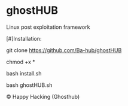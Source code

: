 # ghostHUB
Linux post exploitation framework 

[#]Installation:

git clone https://github.com/Ba-hub/ghostHUB

chmod +x *

bash install.sh

bash ghostHUB.sh 

© Happy Hacking (Ghosthub) 
